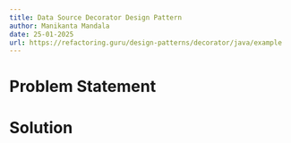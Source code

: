 ```yaml
---
title: Data Source Decorator Design Pattern
author: Manikanta Mandala
date: 25-01-2025
url: https://refactoring.guru/design-patterns/decorator/java/example
---
```


# Problem Statement

# Solution
